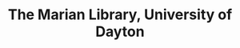 ---
layout: repo
title: "The Marian Library, University of Dayton"
id: 461
permalink: repos/461/
---